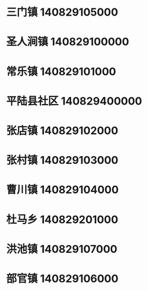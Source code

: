 # 三门镇 140829105000
# 圣人涧镇 140829100000
# 常乐镇 140829101000
# 平陆县社区 140829400000
# 张店镇 140829102000
# 张村镇 140829103000
# 曹川镇 140829104000
# 杜马乡 140829201000
# 洪池镇 140829107000
# 部官镇 140829106000

